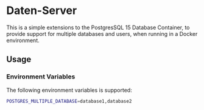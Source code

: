 # Daten-Server

This is a simple extensions to the PostgresSQL 15 Database Container, to provide support
for multiple databases and users, when running in a Docker environment.

## Usage

### Environment Variables

The following environment variables is supported:

```bash
POSTGRES_MULTIPLE_DATABASE=database1,database2
```